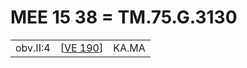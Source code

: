 # MEE 15 38 = TM.75.G.3130

|          |            |       |
| -------- | ---------- | ----- |
| obv.II:4 | [[VE 190]] | KA.MA |

[//begin]: # "Autogenerated link references for markdown compatibility"
[VE 190]: <VE 190> "VE 190"
[//end]: # "Autogenerated link references"
